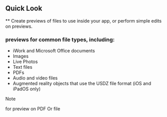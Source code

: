 ## Quick Look
** Create previews of files to use inside your app, or perform simple edits on previews.

### previews for common file types, including:

- iWork and Microsoft Office documents
- Images
- Live Photos
- Text files
- PDFs
- Audio and video files
- Augmented reality objects that use the USDZ file format (iOS and iPadOS only)


> [!NOTE]
> for preview on PDF Or file 
